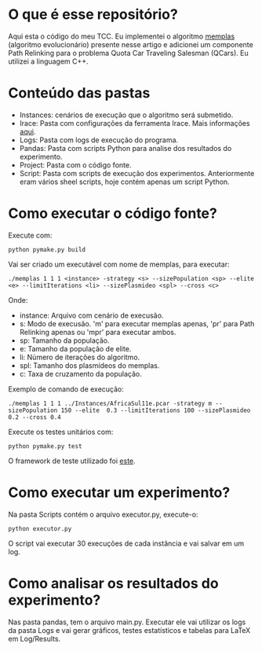 # O que é esse repositório?

Aqui esta o código do meu TCC. Eu implementei o algoritmo [memplas](https://www.sciencedirect.com/science/article/abs/pii/S0020025516303516) (algoritmo evolucionário) presente nesse artigo e adicionei um componente Path Relinking para o problema Quota Car Traveling Salesman (QCars). Eu utilizei a linguagem C++.

# Conteúdo das pastas

- Instances: cenários de execução que o algoritmo será submetido.
- Irace: Pasta com configurações da ferramenta Irace. Mais informações [aqui](https://cran.r-project.org/).
- Logs: Pasta com logs de execução do programa.
- Pandas: Pasta com scripts Python para analise dos resultados do experimento.
- Project: Pasta com o código fonte.
- Script: Pasta com scripts de execução dos experimentos. Anteriormente eram vários sheel scripts, hoje contém apenas um script Python.


# Como executar o código fonte?

Execute com:

    python pymake.py build

Vai ser criado um executável com nome de memplas, para executar:

    ./memplas 1 1 1 <instance> -strategy <s> --sizePopulation <sp> --elite  <e> --limitIterations <li> --sizePlasmideo <spl> --cross <c>

Onde:
-   instance: Arquivo com cenário de execusão.
-   s: Modo de execusão. 'm' para executar memplas apenas, 'pr' para Path Relinking apenas ou 'mpr' para executar ambos.
-   sp: Tamanho da população.
-   e: Tamanho da população de elite.
-   li: Número de iterações do algoritmo.
-   spl: Tamanho dos plasmídeos do memplas.
-   c: Taxa de cruzamento da população.

Exemplo de comando de execução:

    ./memplas 1 1 1 ../Instances/AfricaSul11e.pcar -strategy m --sizePopulation 150 --elite  0.3 --limitIterations 100 --sizePlasmideo 0.2 --cross 0.4

Execute os testes unitários com:
    
    python pymake.py test

O framework de teste utilizado foi [este](https://github.com/google/googletest).

# Como executar um experimento?

Na pasta Scripts contém o arquivo executor.py, execute-o:

    python executor.py

O script vai executar 30 execuções de cada instância e vai salvar em um log.

# Como analisar os resultados do experimento?

Nas pasta pandas, tem o arquivo main.py. Executar ele vai utilizar os logs da pasta Logs e vai gerar gráficos, testes estatísticos e tabelas para LaTeX em Log/Results.